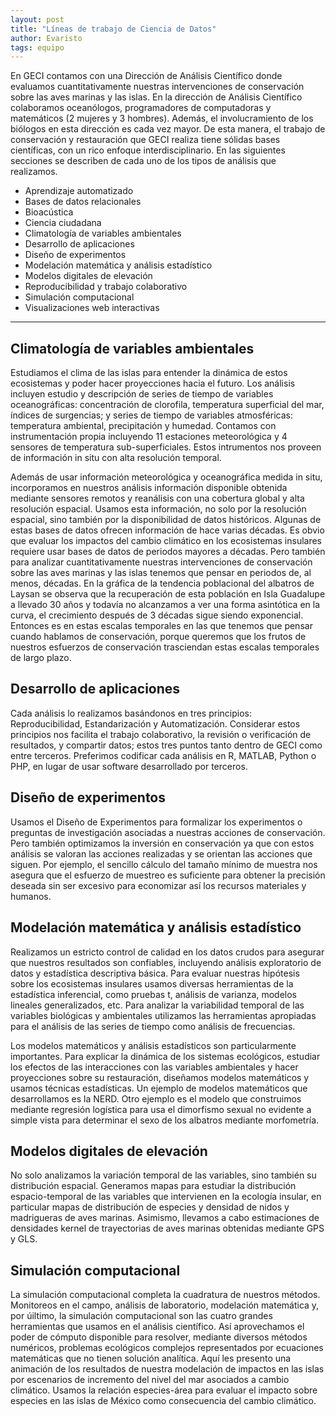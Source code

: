 ```yaml
---
layout: post
title: "Líneas de trabajo de Ciencia de Datos"
author: Evaristo
tags: equipo
---
```


En GECI contamos con una Dirección de Análisis Científico donde evaluamos cuantitativamente nuestras intervenciones de conservación sobre las aves marinas y las islas.
En la dirección de Análisis Científico colaboramos oceanólogos, programadores de computadoras y matemáticos (2 mujeres y 3 hombres). Además, el involucramiento de los biólogos en esta dirección es cada vez mayor.
De esta manera, el trabajo de conservación y restauración que GECI realiza tiene sólidas bases científicas, con un rico enfoque interdisciplinario.
En las siguientes secciones se describen de cada uno de los tipos de análisis que realizamos.

- Aprendizaje automatizado
- Bases de datos relacionales
- Bioacústica
- Ciencia ciudadana
- Climatología de variables ambientales
- Desarrollo de aplicaciones
- Diseño de experimentos
- Modelación matemática y análisis estadístico
- Modelos digitales de elevación
- Reproducibilidad y trabajo colaborativo
- Simulación computacional
- Visualizaciones web interactivas

---

## Climatología de variables ambientales

Estudiamos el clima de las islas para entender la dinámica de estos ecosistemas y poder hacer proyecciones hacia el futuro. Los análisis incluyen estudio y descripción de series de tiempo de variables oceanográficas: concentración de clorofila, temperatura superficial del mar, índices de surgencias; y series de tiempo de variables atmosféricas: temperatura ambiental, precipitación y humedad.
Contamos con instrumentación propia incluyendo 11 estaciones meteorológica y 4 sensores de temperatura sub-superficiales. Estos intrumentos nos proveen de información in situ con alta resolución temporal.

Además de usar información meteorológica y oceanográfica medida in situ, incorporamos en nuestros análisis información disponible obtenida mediante sensores remotos y reanálisis con una cobertura global y alta resolución espacial.
Usamos esta información, no solo por la resolución espacial, sino también por la disponibilidad de datos históricos. Algunas de estas bases de datos ofrecen información de hace varias décadas.
Es obvio que evaluar los impactos del cambio climático en los ecosistemas insulares requiere usar bases de datos de periodos mayores a décadas.
Pero también para analizar cuantitativamente nuestras intervenciones de conservación sobre las aves marinas y las islas tenemos que pensar en periodos de, al menos, décadas.
En la gráfica de la tendencia poblacional del albatros de Laysan se observa que la recuperación de esta población en Isla Guadalupe a llevado 30 años y todavía no alcanzamos a ver una forma asintótica en la curva, el crecimiento después de 3 décadas sigue siendo exponencial.
Entonces es en estas escalas temporales en las que tenemos que pensar cuando hablamos de conservación, porque queremos que los frutos de nuestros esfuerzos de conservación trasciendan estas escalas temporales de largo plazo.

## Desarrollo de aplicaciones

Cada análisis lo realizamos basándonos en tres principios: Reproducibilidad, Estandarización y Automatización. Considerar estos principios nos facilita el trabajo colaborativo, la revisión o verificación de resultados, y compartir datos; estos tres puntos tanto dentro de GECI como entre terceros.
Preferimos codificar cada análisis en R, MATLAB, Python o PHP, en lugar de usar software desarrollado por terceros.

## Diseño de experimentos

Usamos el Diseño de Experimentos para formalizar los experimentos o preguntas de investigación asociadas a nuestras acciones de conservación.
Pero también optimizamos la inversión en conservación ya que con estos análisis se valoran las acciones realizadas y se orientan las acciones que siguen.
Por ejemplo, el sencillo cálculo del tamaño mínimo de muestra nos asegura que el esfuerzo de muestreo es suficiente para obtener la precisión deseada sin ser excesivo para economizar así los recursos materiales y humanos.

## Modelación matemática y análisis estadístico

Realizamos un estricto control de calidad en los datos crudos para asegurar que nuestros resultados son confiables, incluyendo análisis exploratorio de datos y estadística descriptiva básica.
Para evaluar nuestras hipótesis sobre los ecosistemas insulares usamos diversas herramientas de la estadística inferencial, como pruebas t, análisis de varianza, modelos lineales generalizados, etc.
Para analizar la variabilidad temporal de las variables biológicas y ambientales utilizamos las herramientas apropiadas para el análisis de las series de tiempo como análisis de frecuencias.

Los modelos matemáticos y análisis estadísticos son particularmente importantes. Para explicar la dinámica de los sistemas ecológicos, estudiar los efectos de las interacciones con las variables ambientales y hacer proyecciones sobre su restauración, diseñamos modelos matemáticos y usamos técnicas estadísticas.
Un ejemplo de modelos matemáticos que desarrollamos es la NERD.
Otro ejemplo es el modelo que construimos mediante regresión logística para usa el dimorfismo sexual no evidente a simple vista para determinar el sexo de los albatros mediante morfometría.

## Modelos digitales de elevación

No solo analizamos la variación temporal de las variables, sino también su distribución espacial.
Generamos mapas para estudiar la distribución espacio-temporal de las variables que intervienen en la ecología insular, en particular mapas de distribución de especies y densidad de nidos y madrigueras de aves marinas.
Asimismo, llevamos a cabo estimaciones de densidades kernel de trayectorias de aves marinas obtenidas mediante GPS y GLS.

## Simulación computacional

La simulación computacional completa la cuadratura de nuestros métodos. Monitoreos en el campo, análisis de laboratorio, modelación matemática y, por úiltimo, la simulación computacional son las cuatro grandes herramientas que usamos en el análisis científico.
Así aprovechamos el poder de cómputo disponible para resolver, mediante diversos métodos numéricos, problemas ecológicos complejos representados por ecuaciones matemáticas que no tienen solución analítica.
Aquí les presento una animación de los resultados de nuestra modelación de impactos en las islas por escenarios de incremento del nivel del mar asociados a cambio climático. Usamos la relación especies-área para evaluar el impacto sobre especies en las islas de México como consecuencia del cambio climático.
